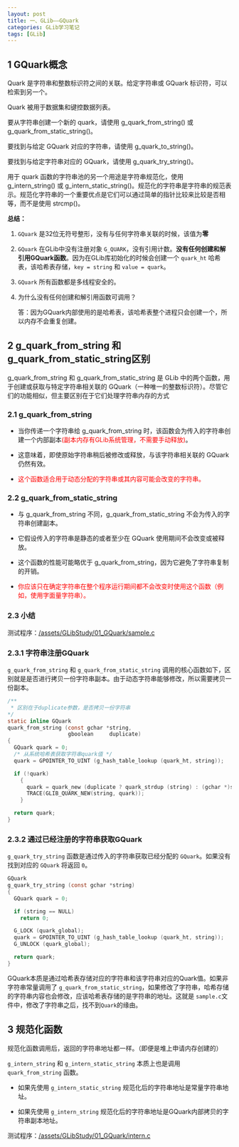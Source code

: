 ```yaml
---
layout: post
title: 一、GLib——GQuark
categories: GLib学习笔记
tags: [GLib]
---
```


## 1 GQuark概念

Quark 是字符串和整数标识符之间的关联。给定字符串或 GQuark 标识符，可以检索到另一个。

Quark 被用于数据集和键控数据列表。

要从字符串创建一个新的 quark，请使用 g_quark_from_string() 或 g_quark_from_static_string()。

要找到与给定 GQuark 对应的字符串，请使用 g_quark_to_string()。

要找到与给定字符串对应的 GQuark，请使用 g_quark_try_string()。

用于 quark 函数的字符串池的另一个用途是字符串规范化，使用 g_intern_string() 或 g_intern_static_string()。规范化的字符串是字符串的规范表示。规范化字符串的一个重要优点是它们可以通过简单的指针比较来比较是否相等，而不是使用 strcmp()。

**总结：**

1. `GQuark` 是32位无符号整形，没有与任何字符串关联的时候，该值为**零**</span>

2. `GQuark` 在GLib中没有注册对象 `G_QUARK`，没有引用计数。**没有任何创建和解引用GQuark函数**。因为在GLib库初始化的时候会创建一个 `quark_ht` 哈希表，该哈希表存储，`key = string` 和 `value = quark`。

3. `GQuark` 所有函数都是多线程安全的。

4. 为什么没有任何创建和解引用函数可调用？
   
   答：因为GQuark内部使用的是哈希表，该哈希表整个进程只会创建一个，所以内存不会重复创建。


## 2 g_quark_from_string 和 g_quark_from_static_string区别

g_quark_from_string 和 g_quark_from_static_string 是 GLib 中的两个函数，用于创建或获取与特定字符串相关联的 GQuark（一种唯一的整数标识符）。尽管它们的功能相似，但主要区别在于它们处理字符串内存的方式

### 2.1 g_quark_from_string

- 当你传递一个字符串给 g_quark_from_string 时，该函数会为传入的字符串创建一个内部副本<span style="color:red;">(副本内存有GLib系统管理，不需要手动释放)</span>。

- 这意味着，即使原始字符串稍后被修改或释放，与该字符串相关联的 GQuark 仍然有效。

- <span style="color:red;">这个函数适合用于动态分配的字符串或其内容可能会改变的字符串。</span>

### 2.2 g_quark_from_static_string

- 与 g_quark_from_string 不同，g_quark_from_static_string 不会为传入的字符串创建副本。

- 它假设传入的字符串是静态的或者至少在 GQuark 使用期间不会改变或被释放。

- 这个函数的性能可能略优于 g_quark_from_string，因为它避免了字符串复制的开销。

- <span style="color:red;">你应该只在确定字符串在整个程序运行期间都不会改变时使用这个函数（例如，使用字面量字符串）。</span>

### 2.3 小结

测试程序：[/assets/GLibStudy/01_GQuark/sample.c](/assets/GLibStudy/01_GQuark/sample.c)

### 2.3.1 字符串注册GQuark

`g_quark_from_string` 和 `g_quark_from_static_string` 调用的核心函数如下，区别就是是否进行拷贝一份字符串副本。由于动态字符串能够修改，所以需要拷贝一份副本。


```c
/**
 * 区别在于duplicate参数，是否拷贝一份字符串
*/
static inline GQuark
quark_from_string (const gchar *string,
                   gboolean     duplicate)
{
  GQuark quark = 0;
  /* 从系统哈希表获取字符串quark值 */
  quark = GPOINTER_TO_UINT (g_hash_table_lookup (quark_ht, string));

  if (!quark)
    {
      quark = quark_new (duplicate ? quark_strdup (string) : (gchar *)string);
      TRACE(GLIB_QUARK_NEW(string, quark));
    }

  return quark;
}
```

### 2.3.2 通过已经注册的字符串获取GQuark

`g_quark_try_string` 函数是通过传入的字符串获取已经分配的 `GQuark`。如果没有找到对应的 `GQuark` 将返回 `0`。

```c
GQuark
g_quark_try_string (const gchar *string)
{
  GQuark quark = 0;

  if (string == NULL)
    return 0;

  G_LOCK (quark_global);
  quark = GPOINTER_TO_UINT (g_hash_table_lookup (quark_ht, string));
  G_UNLOCK (quark_global);

  return quark;
}
```

GQuark本质是通过哈希表存储对应的字符串和该字符串对应的Quark值。如果非字符串常量调用了 `g_quark_from_static_string`，如果修改了字符串，哈希存储的字符串内容也会修改，应该哈希表存储的是字符串的地址。这就是 `sample.c`文件中，修改了字符串之后，找不到`Quark`的缘由。



## 3 规范化函数

规范化函数调用后，返回的字符串地址都一样。（即便是堆上申请内存创建的）

`g_intern_string` 和 `g_intern_static_string` 本质上也是调用 `quark_from_string` 函数。

- 如果先使用 `g_intern_static_string` 规范化后的字符串地址是常量字符串地址。

- 如果先使用 `g_intern_string` 规范化后的字符串地址是GQuark内部拷贝的字符串副本地址。

测试程序：[/assets/GLibStudy/01_GQuark/intern.c](/assets/GLibStudy/01_GQuark/intern.c)
